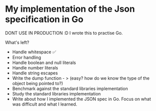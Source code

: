 # My implementation of the Json specification in Go

DONT USE IN PRODUCTION :D
I wrote this to practise Go.

What's left?
* Handle whitespace ✅
* Error handling
* Handle boolean and null literals
* Handle number literals
* Handle string escapes
* Write the dump function - > (easy? how do we know the type of the object being pointed to?)
* Benchmark against the standard libraries implementation
* Study the standard libraries implementation
* Write about how I implemented the JSON spec in Go. Focus on what was difficult and what I learned.
